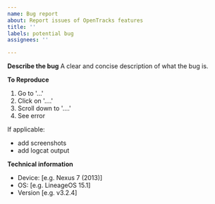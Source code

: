 ```yaml
---
name: Bug report
about: Report issues of OpenTracks features
title: ''
labels: potential bug
assignees: ''

---
```


**Describe the bug**
A clear and concise description of what the bug is.

**To Reproduce**
1. Go to '...'
2. Click on '....'
3. Scroll down to '....'
4. See error

If applicable:
* add screenshots
* add logcat output

**Technical information**
 - Device: [e.g. Nexus 7 (2013)]
 - OS: [e.g. LineageOS 15.1]
 - Version [e.g. v3.2.4]
